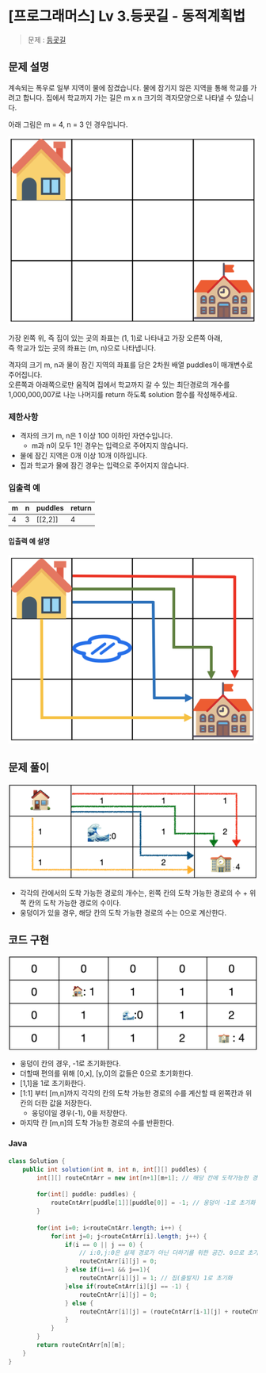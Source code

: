 
# [프로그래머스] Lv 3.등굣길 - 동적계획법  

> 문제 : [등굣길](https://programmers.co.kr/learn/courses/30/lessons/42898)

## 문제 설명  

계속되는 폭우로 일부 지역이 물에 잠겼습니다. 물에 잠기지 않은 지역을 통해 학교를 가려고 합니다. 집에서 학교까지 가는 길은 m x n 크기의 격자모양으로 나타낼 수 있습니다.

아래 그림은 m = 4, n = 3 인 경우입니다.

<img src="../../images/Algorithm/Programmers_GoToSchool1.png" alt="프로그래머스 등굣길 1" />


가장 왼쪽 위, 즉 집이 있는 곳의 좌표는 (1, 1)로 나타내고 가장 오른쪽 아래,  
즉 학교가 있는 곳의 좌표는 (m, n)으로 나타냅니다.  

격자의 크기 m, n과 물이 잠긴 지역의 좌표를 담은 2차원 배열 puddles이 매개변수로 주어집니다.  
오른쪽과 아래쪽으로만 움직여 집에서 학교까지 갈 수 있는 최단경로의 개수를 1,000,000,007로 나눈 나머지를 return 하도록 solution 함수를 작성해주세요.  

### 제한사항

- 격자의 크기 m, n은 1 이상 100 이하인 자연수입니다.  
  - m과 n이 모두 1인 경우는 입력으로 주어지지 않습니다.  
- 물에 잠긴 지역은 0개 이상 10개 이하입니다.  
- 집과 학교가 물에 잠긴 경우는 입력으로 주어지지 않습니다.  

### 입출력 예  
|m|n|puddles|return|
|---|---|---|---|
|4|3|[[2,2]]|4|

#### 입출력 예 설명
<img src="../../images/Algorithm/Programmers_GoToSchool2.png" alt="프로그래머스 등굣길 2" />

<br />

## 문제 풀이  
  <img src="../../images/Algorithm/Programmers_GoToSchool_Solve1.png" alt="프로그래머스 등굣길 해결1" />

- 각각의 칸에서의 도착 가능한 경로의 개수는, 왼쪽 칸의 도착 가능한 경로의 수 + 위쪽 칸의 도착 가능한 경로의 수이다.
- 웅덩이가 있을 경우, 해당 칸의 도착 가능한 경로의 수는 0으로 계산한다.

## 코드 구현
  <img src="../../images/Algorithm/Programmers_GoToSchool_Solve2.png" alt="프로그래머스 등굣길 해결2" />

- 웅덩이 칸의 경우, -1로 초기화한다.
- 더할때 편의를 위해 [0,x], [y,0]의 값들은 0으로 초기화한다.  
- [1,1]을 1로 초기화한다.
- [1:1] 부터 [m,n]까지 각각의 칸의 도착 가능한 경로의 수를 계산할 때 왼쪽칸과 위칸의 더한 값을 저장한다.
  - 웅덩이일 경우(-1), 0을 저장한다.      
- 마지막 칸 [m,n]의 도착 가능한 경로의 수를 반환한다.  

### Java

  ```Java
  class Solution {
      public int solution(int m, int n, int[][] puddles) {
          int[][] routeCntArr = new int[n+1][m+1]; // 해당 칸에 도착가능한 경로의 수 배열

          for(int[] puddle: puddles) {
              routeCntArr[puddle[1]][puddle[0]] = -1; // 웅덩이 -1로 초기화
          }

          for(int i=0; i<routeCntArr.length; i++) {
              for(int j=0; j<routeCntArr[i].length; j++) {
                  if(i == 0 || j == 0) {
                      // i:0,j:0은 실제 경로가 아닌 더하기를 위한 공간. 0으로 초기화.
                      routeCntArr[i][j] = 0;
                  } else if(i==1 && j==1){
                      routeCntArr[i][j] = 1; // 집(출발지) 1로 초기화
                  }else if(routeCntArr[i][j] == -1) {
                      routeCntArr[i][j] = 0;
                  } else {
                      routeCntArr[i][j] = (routeCntArr[i-1][j] + routeCntArr[i][j-1]) % 1000000007;
                  }
              }
          }
          return routeCntArr[n][m];
      }
  }
  ```
